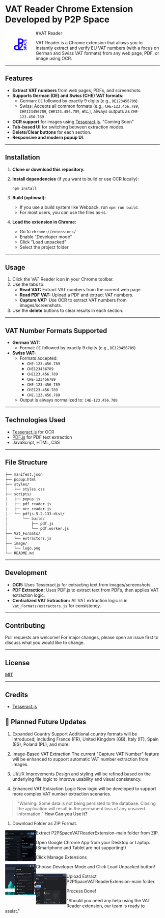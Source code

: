 # VAT Reader Chrome Extension Developed by P2P Space

<img src="image\icon.png" alt="notion avatar" width="100" height="100" align="left"> 

#VAT Reader 

VAT Reader is a Chrome extension that allows you to instantly extract and verify EU VAT numbers (with a focus on German and Swiss VAT formats) from any web page, PDF, or image using OCR.

---

## Features

- **Extract VAT numbers** from web pages, PDFs, and screenshots.
- **Supports German (DE) and Swiss (CHE) VAT formats**:
  - German: `DE` followed by exactly 9 digits (e.g., `DE123456789`)
  - Swiss: Accepts all common formats (e.g., `CHE-123.456.789`, `CHE123456789`, `CHE123.456.789`, etc.), always outputs as `CHE-123.456.789`
- **OCR support** for images using [Tesseract.js](https://github.com/naptha/tesseract.js). "Coming Soon"
- **Tab-based UI** for switching between extraction modes.
- **Delete/Clear buttons** for each section.
- **Responsive and modern popup UI**.

---

## Installation

1. **Clone or download this repository.**
2. **Install dependencies** (if you want to build or use OCR locally):
    ```sh
    npm install
    ```
3. **Build (optional):**
    - If you use a build system like Webpack, run `npm run build`.
    - For most users, you can use the files as-is.

4. **Load the extension in Chrome:**
    - Go to `chrome://extensions/`
    - Enable "Developer mode"
    - Click "Load unpacked"
    - Select the project folder

---

## Usage

1. Click the VAT Reader icon in your Chrome toolbar.
2. Use the tabs to:
    - **Read VAT:** Extract VAT numbers from the current web page.
    - **Read PDF VAT:** Upload a PDF and extract VAT numbers.
    - **Capture VAT:** Use OCR to extract VAT numbers from images/screenshots.
3. Use the **delete** buttons to clear results in each section.

---

## VAT Number Formats Supported

- **German VAT:**  
  - Format: `DE` followed by exactly 9 digits (e.g., `DE123456789`)
- **Swiss VAT:**  
  - Formats accepted:  
    - `CHE-123.456.789`
    - `CHE123456789`
    - `CHE123.456.789`
    - `CHE-123456789`
    - `CHE-123-456-789`
    - `CHE123-456-789`
    - `CHE.123.456.789`
  - Output is always normalized to: `CHE-123.456.789`

---

## Technologies Used

- [Tesseract.js](https://github.com/naptha/tesseract.js) for OCR
- [PDF.js](https://mozilla.github.io/pdf.js/) for PDF text extraction
- JavaScript, HTML, CSS

---

## File Structure

```
├── manifest.json
├── popup.html
├── styles/
│   └── styles.css
├── scripts/
│   ├── popup.js
│   ├── pdf_reader.js
│   ├── ocr_reader.js
│   └── pdfjs-5.2.133-dist/
│       └── build/
│           ├── pdf.js
│           └── pdf.worker.js
├── Vat_Formats/
│   └── extractors.js
├── image/
│   └── logo.png
└── README.md
```

---

## Development

- **OCR:** Uses Tesseract.js for extracting text from images/screenshots.
- **PDF Extraction:** Uses PDF.js to extract text from PDFs, then applies VAT extraction logic.
- **Centralized VAT Extraction:** All VAT extraction logic is in `Vat_Formats/extractors.js` for consistency.

---

## Contributing

Pull requests are welcome! For major changes, please open an issue first to discuss what you would like to change.

---

## License

[MIT](LICENSE)

---

## Credits

- [Tesseract.js](https://github.com/naptha/tesseract.js)

## 🔧 Planned Future Updates

1) Expanded Country Support
Additional country formats will be introduced, including France (FR), United Kingdom (GB), Italy (IT), Spain (ES), Poland (PL), and more.

2) Image-Based VAT Extraction
The current "Capture VAT Number" feature will be enhanced to support automatic VAT number extraction from images.

3) UI/UX Improvements
Design and styling will be refined based on the underlying file logic to improve usability and visual consistency.

4) Enhanced VAT Extraction Logic
New logic will be developed to support more complex VAT number extraction scenarios.



> "Warning: Some data is not being persisted to the database. Closing the application will result in the permanent loss of any unsaved information."
**How Can you Use It?**

1) Download Folder as ZIP Format.

<img src="image\InstructionImages\InstructionImage1.png" alt="notion avatar" width="100" height="100" align="left">

2) Extract P2PSpaceVATReaderExtension-main folder from ZIP.



3) Open Google Chrome App from your Desktop or Laptop. (Smartphone and Tablet are not supporting!)



4) Click Manage Extensions

<img src="image\InstructionImages\InstructionImage2.png" alt="notion avatar" width="100" height="100" align="left">

5) Choose Developer Mode and Click Load Unpacked button!

<img src="image\InstructionImages\InstructionImage3.png" alt="notion avatar" width="100" height="100" align="left">

6) Upload Extract P2PSpaceVATReaderExtension-main folder. 



7)  Process Done!

"Should you need any help using the VAT Reader extension, our team is ready to assist."